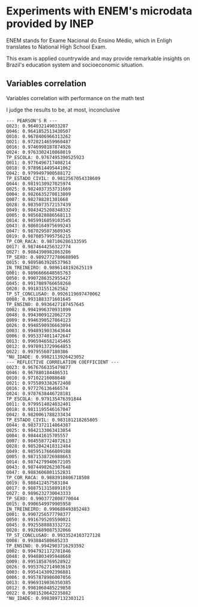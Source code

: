 # Experiments with ENEM's microdata provided by INEP

ENEM stands for Exame Nacional do Ensino Médio, which in Enligh translates to National High School Exam.

This exam is applied countrywide and may provide remarkable insights on Brazil's education system and socioeconomic situation.

## Variables correlation

Variables correlation with performance on the math test

I judge the results to be, at most, inconclusive

```
--- PEARSON'S R ---
Q023: 0.964032149033287
Q046: 0.9641852513430507
Q010: 0.9678406966313262
Q021: 0.9728214659960487
Q016: 0.9746998187874926
Q024: 0.9763302410868019
TP_ESCOLA: 0.9767495390525923
Q011: 0.9776496717408214
Q018: 0.9789614495441062
Q042: 0.9799497900588172
TP_ESTADO_CIVIL: 0.9812567054338609
Q044: 0.9819130927025974
Q025: 0.9824037353731669
Q004: 0.9826635270813809
Q007: 0.982788281301668
Q028: 0.9835073572157439
Q049: 0.9843425208348332
Q005: 0.9856828886568113
Q014: 0.9859916059103545
Q043: 0.9860164975699243
Q047: 0.9870295073609345
Q019: 0.9870857995756215
TP_COR_RACA: 0.987106286133595
Q017: 0.9874644256322774
Q027: 0.9884390982863286
TP_SEXO: 0.9892772780688905
Q015: 0.9895863928537963
IN_TREINEIRO: 0.9896148192625119
Q001: 0.9896666648565763
Q050: 0.9907286352955427
Q045: 0.9917089766658268
Q020: 0.991831551262562
TP_ST_CONCLUSAO: 0.9926119697470062
Q008: 0.9931883371601645
TP_ENSINO: 0.9936427187457645
Q002: 0.9941996370931099
Q048: 0.9943009122062729
Q009: 0.9946390527864123
Q026: 0.9948590936663094
Q003: 0.9948919033643644
Q006: 0.9953374011472647
Q013: 0.9965946582145465
Q012: 0.9978913729964853
Q022: 0.997955607180386
"NU_IDADE: 0.9982113926423052
--- REFLECTIVE CORRELATION COEFFICIENT ---
Q023: 0.9676766335479877
Q046: 0.967880184486531
Q010: 0.97102216088648
Q021: 0.9755893382672408
Q016: 0.977276136466574
Q024: 0.9787638446728181
TP_ESCOLA: 0.979135476391844
Q011: 0.9799514024032401
Q018: 0.9811195546167047
Q042: 0.9820061788233434
TP_ESTADO_CIVIL: 0.983181218265805
Q044: 0.9837372114864387
Q025: 0.9842133063413854
Q004: 0.984441615705557
Q007: 0.9845587724072613
Q028: 0.9852042418312484
Q049: 0.9859517666809188
Q005: 0.9871538726988663
Q014: 0.9874279940672105
Q043: 0.9874498262307648
Q047: 0.9883606801152831
TP_COR_RACA: 0.9883910806718508
Q019: 0.988412457583104
Q017: 0.9887513158891019
Q027: 0.9896232730043333
TP_SEXO: 0.9903772808770044
Q015: 0.9906549979905958
IN_TREINEIRO: 0.990680493852483
Q001: 0.9907256577798377
Q050: 0.9916795205590021
Q045: 0.9925588883332722
Q020: 0.9926689087532066
TP_ST_CONCLUSAO: 0.9933524103727128
Q008: 0.993884580685233
TP_ENSINO: 0.9942903716293592
Q002: 0.9947921172781846
Q048: 0.9948803495948668
Q009: 0.9951858769528922
Q026: 0.9953762714903619
Q003: 0.9954143092396881
Q006: 0.9957878986007056
Q013: 0.9969319036350385
Q012: 0.9981068485229858
Q022: 0.9981520642235882
"NU_IDADE: 0.9983897132303121

```

